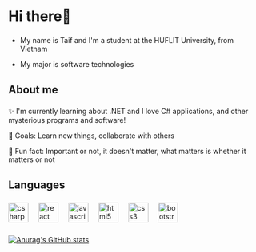 <h1 align="left">Hi there👋</h1>

###
<ul>
  <li>
    <p align="left">My name is Taif and I'm a student at the HUFLIT University, from Vietnam</p>
  </li>
  <li>
     <p align="left">My major is software technologies</p>
  </li>
</ul>


###

<h2 align="left">About me</h2>

###

<p align="left">✨ I'm currently learning about .NET and I love C# applications, and other mysterious programs and software!<br></p>
<p align="left">🎯 Goals: Learn new things, collaborate with others<br></p>
<p align="left">🎲 Fun fact: Important or not, it doesn't matter, what matters is whether it matters or not</p>

###

<h2 align="left">Languages</h2>

###

<div align="left">
  <img src="https://cdn.jsdelivr.net/gh/devicons/devicon/icons/csharp/csharp-original.svg" height="40" alt="csharp logo"  />
  <img width="12" />
  <img src="https://cdn.jsdelivr.net/gh/devicons/devicon/icons/react/react-original.svg" height="40" alt="react logo"  />
  <img width="12" />
  <img src="https://cdn.jsdelivr.net/gh/devicons/devicon/icons/javascript/javascript-original.svg" height="40" alt="javascript logo"  />
  <img width="12" />
  <img src="https://cdn.jsdelivr.net/gh/devicons/devicon/icons/html5/html5-original.svg" height="40" alt="html5 logo"  />
  <img width="12" />
  <img src="https://cdn.jsdelivr.net/gh/devicons/devicon/icons/css3/css3-original.svg" height="40" alt="css3 logo"  />
  <img width="12" />
  <img src="https://cdn.jsdelivr.net/gh/devicons/devicon/icons/bootstrap/bootstrap-original.svg" height="40" alt="bootstrap logo"  />
</div>

###
[![Anurag's GitHub stats](https://github-readme-stats.vercel.app/api?username=taifdang)](https://github.com/anuraghazra/github-readme-stats)

###

